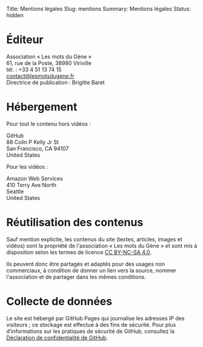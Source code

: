 Title: Mentions légales
Slug: mentions
Summary: Mentions légales
Status: hidden

# Éditeur

<p>
  Association « Les mots du Gène »<br>
  61, rue de la Poste, 38980 Viriville<br>
  tél. : +33 4 51 13 74 15<br>
  <a href="mailto:contact@lesmotsdugene.fr">contact@lesmotsdugene.fr</a><br>
  Directrice de publication : Brigitte Baret
</p>

# Hébergement

<p>Pour tout le contenu hors vidéos :</p>
<p>
  GitHub<br>
  88 Colin P Kelly Jr St<br>
  San Francisco, CA 94107<br>
  United States
</p>
<p>Pour les vidéos :</p>
<p>
  Amazon Web Services<br>
  410 Terry Ave North<br>
  Seattle<br>
  United States
</p>

# Réutilisation des contenus

Sauf mention explicite, les contenus du site (textes, articles, images
et vidéos) sont la propriété de l'association « Les mots du Gène » et
sont mis à disposition selon les termes de licence <a
href="http://creativecommons.org/licenses/by-nc-sa/4.0/deed.fr"
target="_blank" rel="license noopener noreferrer"
style="display:inline-block;"> CC BY-NC-SA 4.0</a>.

Ils peuvent donc être partagés et adaptés pour des usages non
commerciaux, à condition de donner un lien vers la source, nommer
l'association et de partager dans les mêmes conditions.

# Collecte de données

Le site est hébergé par GitHub Pages qui journalise les adresses IP
des visiteurs ; ce stockage est effectué à des fins de sécurité. Pour
plus d’informations sur les pratiques de sécurité de GitHub, consultez
la [Déclaration de confidentialité de
GitHub](https://docs.github.com/fr/site-policy/privacy-policies/github-privacy-statement).
